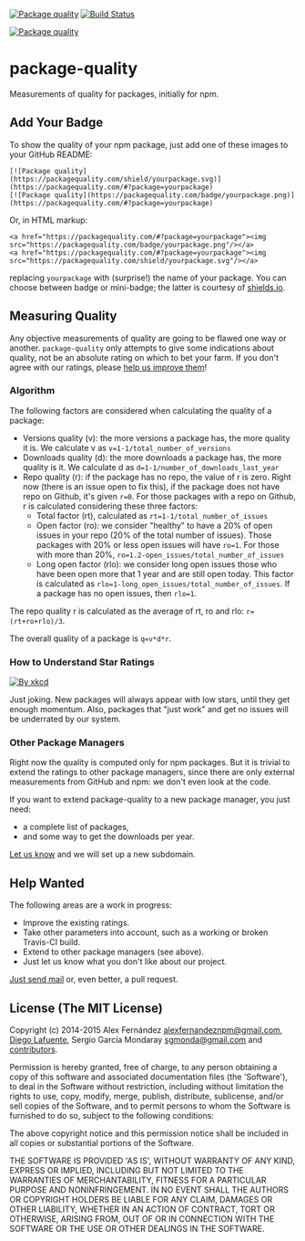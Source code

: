 [![Package quality](https://packagequality.com/shield/package-quality.svg)](https://packagequality.com/#?package=package-quality)
[![Build Status](https://secure.travis-ci.org/alexfernandez/package-quality.svg)](http://travis-ci.org/alexfernandez/package-quality)

[![Package quality](https://packagequality.com/badge/package-quality.png)](https://packagequality.com/#?package=package-quality)

# package-quality

Measurements of quality for packages, initially for npm.

## Add Your Badge

To show the quality of your npm package, just add one of these images to your GitHub README:

```
[![Package quality](https://packagequality.com/shield/yourpackage.svg)](https://packagequality.com/#?package=yourpackage)
[![Package quality](https://packagequality.com/badge/yourpackage.png)](https://packagequality.com/#?package=yourpackage)
```

Or, in HTML markup:

```
<a href="https://packagequality.com/#?package=yourpackage"><img src="https://packagequality.com/badge/yourpackage.png"/></a>
<a href="https://packagequality.com/#?package=yourpackage"><img src="https://packagequality.com/shield/yourpackage.svg"/></a>
```

replacing `yourpackage` with (surprise!) the name of your package.
You can choose between badge or mini-badge; the latter is courtesy of [shields.io](https://shields.io).

## Measuring Quality

Any objective measurements of quality are going to be flawed one way or another.
`package-quality` only attempts to give some indications about quality,
not be an absolute rating on which to bet your farm.
If you don't agree with our ratings, please [help us improve them](https://github.com/alexfernandez/package-quality/pulls)!

### Algorithm

The following factors are considered when calculating the quality of a package:
  - Versions quality (v): the more versions a package has, the more quality it is. We calculate v as ```v=1-1/total_number_of_versions```
  - Downloads quality (d): the more downloads a package has, the more quality is it. We calculate d as ```d=1-1/number_of_downloads_last_year```
  - Repo quality (r): if the package has no repo, the value of r is zero. Right now (there is an issue open to fix this), if the package does not have repo on Github, it's given ```r=0```. For those packages with a repo on Github, r is calculated considering these three factors:
    - Total factor (rt), calculated as ```rt=1-1/total_number_of_issues```
    - Open factor (ro): we consider "healthy" to have a 20% of open issues in your repo (20% of the total number of issues). Those packages with 20% or less open issues will have ```ro=1```. For those with more than 20%, ```ro=1.2-open_issues/total_number_of_issues```
    - Long open factor (rlo): we consider long open issues those who have been open more that 1 year and are still open today. This factor is calculated as ```rlo=1-long_open_issues/total_number_of_issues```. If a package has no open issues, then ```rlo=1```.

The repo quality r is calculated as the average of rt, ro and rlo: ```r=(rt+ro+rlo)/3```.

The overall quality of a package is ```q=v*d*r```.

### How to Understand Star Ratings

[![By xkcd](http://imgs.xkcd.com/comics/star_ratings.png)](http://xkcd.com/1098/)

Just joking.
New packages will always appear with low stars, until they get enough momentum.
Also, packages that "just work" and get no issues will be underrated by our system.

### Other Package Managers

Right now the quality is computed only for npm packages.
But it is trivial to extend the ratings to other package managers,
since there are only external measurements from GitHub and npm:
we don't even look at the code.

If you want to extend package-quality to a new package manager,
you just need:

* a complete list of packages,
* and some way to get the downloads per year.

[Let us know](mailto:alexfernandeznpm@gmail.com) and we will set up a new subdomain.

## Help Wanted

The following areas are a work in progress:

* Improve the existing ratings.
* Take other parameters into account, such as a working or broken Travis-CI build.
* Extend to other package managers (see above).
* Just let us know what you don't like about our project.

[Just send mail](mailto:alexfernandeznpm@gmail.com) or, even better, a pull request.

## License (The MIT License)

Copyright (c) 2014-2015 Alex Fernández <alexfernandeznpm@gmail.com>,
[Diego Lafuente](https://github.com/tufosa),
Sergio García Mondaray <sgmonda@gmail.com>
and [contributors](https://github.com/alexfernandez/package-quality/graphs/contributors).

Permission is hereby granted, free of charge, to any person obtaining a copy of this software and associated documentation files (the 'Software'), to deal in the Software without restriction, including without limitation the rights to use, copy, modify, merge, publish, distribute, sublicense, and/or sell copies of the Software, and to permit persons to whom the Software is furnished to do so, subject to the following conditions:

The above copyright notice and this permission notice shall be included in all copies or substantial portions of the Software.

THE SOFTWARE IS PROVIDED 'AS IS', WITHOUT WARRANTY OF ANY KIND, EXPRESS OR IMPLIED, INCLUDING BUT NOT LIMITED TO THE WARRANTIES OF MERCHANTABILITY, FITNESS FOR A PARTICULAR PURPOSE AND NONINFRINGEMENT. IN NO EVENT SHALL THE AUTHORS OR COPYRIGHT HOLDERS BE LIABLE FOR ANY CLAIM, DAMAGES OR OTHER LIABILITY, WHETHER IN AN ACTION OF CONTRACT, TORT OR OTHERWISE, ARISING FROM, OUT OF OR IN CONNECTION WITH THE SOFTWARE OR THE USE OR OTHER DEALINGS IN THE SOFTWARE.


